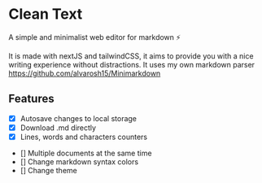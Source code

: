 # Clean Text

A simple and minimalist web editor for markdown ⚡

It is made with nextJS and tailwindCSS, it aims to provide you with a nice writing experience without distractions. It uses my own markdown parser https://github.com/alvarosh15/Minimarkdown

## Features
- [x]  Autosave changes to local storage
- [x]  Download .md directly
- [x]  Lines, words and characters counters
- []  Multiple documents at the same time
- []  Change markdown syntax colors
- []  Change theme
